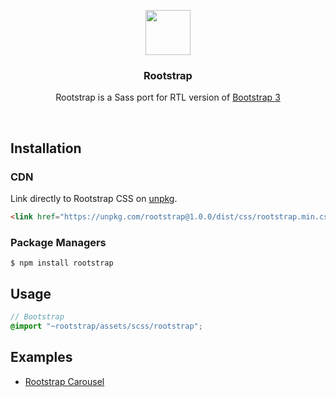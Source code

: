 <p align="center">
  <a href="https://github.com/Pourbahrami/Rootstrap/">
    <img src="https://pourbahrami.ir/rootstrap/assets/brand/rootstrap-solid.svg" alt="" width=72 height=72>
  </a>
</p>

<h3 align="center">Rootstrap</h3>

<p align="center">
  Rootstrap is a Sass port for RTL version of <a href="https://github.com/twbs/bootstrap">Bootstrap 3</a>
</p>

<br>

## Installation

### CDN

Link directly to Rootstrap CSS on [unpkg](https://unpkg.com/).

``` html
<link href="https://unpkg.com/rootstrap@1.0.0/dist/css/rootstrap.min.css" rel="stylesheet">
```

### Package Managers

``` console
$ npm install rootstrap
```

## Usage

```scss
// Bootstrap
@import "~rootstrap/assets/scss/rootstrap";
```

## Examples

* [Rootstrap Carousel](https://codepen.io/pourbahrami/pen/MQmPWb)
